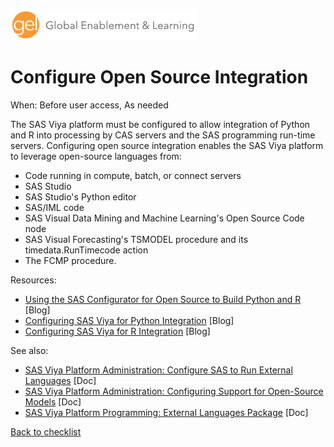 ![Global Enablement & Learning](/img/gel_banner_logo_tech-partners.jpg)

# Configure Open Source Integration

<!--
SortString: 0110
Description: Configure open source integration
Tags: New,Initial,Done
Topic: Kubernetes & IT Admin
Essential: -
Authors: Scott McCauley
-->
When: Before user access, As needed

The SAS Viya platform must be configured to allow integration of Python and R
into processing by CAS servers and the SAS programming run-time servers. Configuring
open source integration enables the SAS Viya platform to leverage open-source
languages from:

* Code running in compute, batch, or connect servers
* SAS Studio
* SAS Studio's Python editor
* SAS/IML code
* SAS Visual Data Mining and Machine Learning's Open Source Code node
* SAS Visual Forecasting's TSMODEL procedure and its timedata.RunTimecode action
* The FCMP procedure.

Resources:

* [Using the SAS Configurator for Open Source to Build Python and R](https://communities.sas.com/t5/SAS-Communities-Library/Using-the-SAS-Configurator-for-Open-Source-to-Build-Python-and-R/ta-p/842310) [Blog]
* [Configuring SAS Viya for Python Integration](https://communities.sas.com/t5/SAS-Communities-Library/Configuring-SAS-Viya-for-Python-Integration/ta-p/847459) [Blog]
* [Configuring SAS Viya for R Integration](https://communities.sas.com/t5/SAS-Communities-Library/Configuring-SAS-Viya-for-R-Integration/ta-p/848186) [Blog]

See also:

* [SAS Viya Platform Administration: Configure SAS to Run External Languages](https://go.documentation.sas.com/doc/en/sasadmincdc/default/calsrvpgm/n1a7ados7ybdn1n15f0td8twwca9.htm) [Doc]
* [SAS Viya Platform Administration: Configuring Support for Open-Source Models](https://go.documentation.sas.com/doc/en/sasadmincdc/default/calmodels/n11vwdrly0qi10n1pq1h13t890e2.htm) [Doc]
* [SAS Viya Platform Programming: External Languages Package](https://go.documentation.sas.com/doc/en/pgmsascdc/default/castsp/castsp_extlang_sect002.htm) [Doc]

[Back to checklist](../checklist.md)
